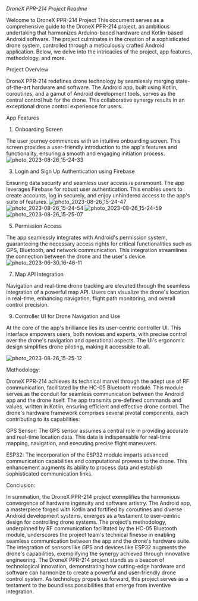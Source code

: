 *DroneX PPR-214 Project Readme*

Welcome to DroneX PPR-214 Project
This document serves as a comprehensive guide to the DroneX PPR-214 project, an ambitious undertaking that harmonizes Arduino-based hardware and Kotlin-based Android software. 
The project culminates in the creation of a sophisticated drone system, controlled through a meticulously crafted Android application.
Below, we delve into the intricacies of the project, app features, methodology, and more.

Project Overview

DroneX PPR-214 redefines drone technology by seamlessly merging state-of-the-art hardware and software. 
The Android app, built using Kotlin, coroutines, and a gamut of Android development tools, serves as the central control hub for the drone. 
This collaborative synergy results in an exceptional drone control experience for users.

App Features

1. Onboarding Screen

The user journey commences with an intuitive onboarding screen.
This screen provides a user-friendly introduction to the app's features and functionality, ensuring a smooth and engaging initiation process.
![photo_2023-08-26_15-24-33](https://github.com/TheHiddenDeveloper/PPR214App/assets/139608903/16952624-4e21-4e6c-861f-eb4185f87aa9)

3. Login and Sign Up Authentication using Firebase

Ensuring data security and seamless user access is paramount.
 The app leverages Firebase for robust user authentication. This enables users to create accounts, log in securely, and enjoy unhindered access to the app's suite of features.
![photo_2023-08-26_15-24-47](https://github.com/TheHiddenDeveloper/PPR214App/assets/139608903/1ed988a9-d7b1-436f-b552-e60ca298d769)
![photo_2023-08-26_15-24-54](https://github.com/TheHiddenDeveloper/PPR214App/assets/139608903/8e2e6b83-a2cd-4c00-b801-ec5bbdfad51c)
![photo_2023-08-26_15-24-59](https://github.com/TheHiddenDeveloper/PPR214App/assets/139608903/51b1f458-1e69-4de9-9f9c-3f612a9ae2b5)
![photo_2023-08-26_15-25-07](https://github.com/TheHiddenDeveloper/PPR214App/assets/139608903/581ef6bc-8dbe-41b4-824c-3782ccbf8ef7)

5. Permission Access
   
The app seamlessly integrates with Android's permission system, guaranteeing the necessary access rights for critical functionalities such as GPS, Bluetooth, and network communication.
 This integration streamlines the connection between the drone and the user's device.
![photo_2023-06-30_16-46-11](https://github.com/TheHiddenDeveloper/PPR214App/assets/139608903/4fad9688-d393-4100-a82b-7981c10ecc10)


7. Map API Integration
   
Navigation and real-time drone tracking are elevated through the seamless integration of a powerful map API.
Users can visualize the drone's location in real-time, enhancing navigation, flight path monitoring, and overall control precision.

9. Controller UI for Drone Navigation and Use
    
At the core of the app's brilliance lies its user-centric controller UI.
This interface empowers users, both novices and experts, with precise control over the drone's navigation and operational aspects.
The UI's ergonomic design simplifies drone piloting, making it accessible to all.

![photo_2023-08-26_15-25-12](https://github.com/TheHiddenDeveloper/PPR214App/assets/139608903/ceca39ec-f9ba-4ba3-bbee-6d1462d51e5b)


Methodology:

DroneX PPR-214 achieves its technical marvel through the adept use of RF communication, facilitated by the HC-05 Bluetooth module.
This module serves as the conduit for seamless communication between the Android app and the drone itself. 
The app transmits pre-defined commands and values, written in Kotlin, ensuring efficient and effective drone control.
The drone's hardware framework comprises several pivotal components, each contributing to its capabilities:

GPS Sensor: The GPS sensor assumes a central role in providing accurate and real-time location data.
This data is indispensable for real-time mapping, navigation, and executing precise flight maneuvers.

ESP32: The incorporation of the ESP32 module imparts advanced communication capabilities and computational prowess to the drone. 
This enhancement augments its ability to process data and establish sophisticated communication links.

Conclusion:

In summation, the DroneX PPR-214 project exemplifies the harmonious convergence of hardware ingenuity and software artistry.
The Android app, a masterpiece forged with Kotlin and fortified by coroutines and diverse Android development systems, emerges as a testament to user-centric design for controlling drone systems.
The project's methodology, underpinned by RF communication facilitated by the HC-05 Bluetooth module, underscores the project team's technical finesse in enabling seamless communication between the app and the drone's hardware suite. 
The integration of sensors like GPS and devices like ESP32 augments the drone's capabilities, exemplifying the synergy achieved through innovative engineering.
The DroneX PPR-214 project stands as a beacon of technological innovation, demonstrating how cutting-edge hardware and software can harmonize to create a powerful and user-friendly drone control system.
As technology propels us forward, this project serves as a testament to the boundless possibilities that emerge from inventive integration.
